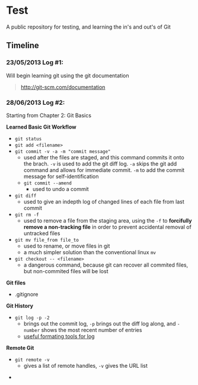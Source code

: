 # Test

A public repository for testing, and learning the in's and out's of Git

## Timeline

### 23/05/2013 Log #1:
Will begin learning git using the git documentation 

> http://git-scm.com/documentation

### 28/06/2013 Log #2:
Starting from Chapter 2: Git Basics

**Learned Basic Git Workflow**

- ```git status```
- ```git add <filename>```
- ```git commit -v -a -m "commit message"```
	- used after the files are staged, and this command commits it onto the brach. ```-v``` is used to add the git diff log. ```-a``` skips the git add command and allows for immediate commit. ```-m``` to add the commit message for self-identification 
	- ```git commit --amend```
		- used to undo a commit
- ```git diff```
	- used to give an indepth log of changed lines of each file from last commit
- ```git rm -f```
	- used to remove a file from the staging area, using the ```-f``` to **forcifully remove a non-tracking file** in order to prevent accidental removal of untracked files
- ```git mv file_from file_to```
	- used to rename, or move files in git
	- a much simpler solution than the conventional linux ```mv```
- ```git checkout -- <filename>```
	- a dangerous command, because git can recover all commited files, but non-commited files will be lost

**Git files**

- .gitignore

**Git History**

- ```git log -p -2```
	- brings out the commit log, ```-p``` brings out the diff log along, and ```-number``` shows the most recent number of entries
	- [useful formating tools for log](git-scm.com/book/en/Git-Basics-Viewing-the-Commit-History)

**Remote Git**

- ```git remote -v```
	- gives a list of remote handles, ```-v``` gives the URL list
- ```git remote add [shorname] [url]


